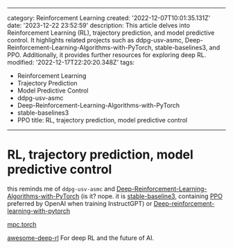 ------
category: Reinforcement Learning
created: '2022-12-07T10:01:35.131Z'
date: '2023-12-22 23:52:59'
description: This article delves into Reinforcement Learning (RL), trajectory prediction,
  and model predictive control. It highlights related projects such as ddpg-usv-asmc,
  Deep-Reinforcement-Learning-Algorithms-with-PyTorch, stable-baselines3, and PPO.
  Additionally, it provides further resources for exploring deep RL.
modified: '2022-12-17T22:20:20.348Z'
tags:
- Reinforcement Learning
- Trajectory Prediction
- Model Predictive Control
- ddpg-usv-asmc
- Deep-Reinforcement-Learning-Algorithms-with-PyTorch
- stable-baselines3
- PPO
title: RL, trajectory prediction, model predictive control
------

# RL, trajectory prediction, model predictive control

this reminds me of `ddpg-usv-asmc` and [Deep-Reinforcement-Learning-Algorithms-with-PyTorch](https://github.com/p-christ/Deep-Reinforcement-Learning-Algorithms-with-PyTorch) (is it? nope. it is [stable-baseline3](https://github.com/DLR-RM/stable-baselines3), containing [PPO](https://openai.com/blog/openai-baselines-ppo/) preferred by OpenAI when training InstructGPT) or [Deep-reinforcement-learning-with-pytorch](https://github.com/sweetice/Deep-reinforcement-learning-with-pytorch)

[mpc.torch](https://locuslab.github.io/mpc.pytorch/)

[awesome-deep-rl](https://github.com/tigerneil/awesome-deep-rl) For deep RL and the future of AI.
